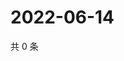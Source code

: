 # 2022-06-14

共 0 条

<!-- BEGIN WEIBO -->
<!-- 最后更新时间 Tue Jun 14 2022 22:00:46 GMT+0800 (China Standard Time) -->

<!-- END WEIBO -->
